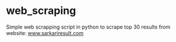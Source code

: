 # web_scraping

Simple web scrapping script in python to scrape top 30 results from website: www.sarkariresult.com